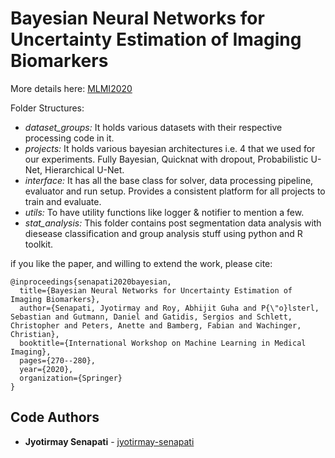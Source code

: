 

# Bayesian Neural Networks for Uncertainty Estimation of Imaging Biomarkers

More details here: [MLMI2020](https://arxiv.org/pdf/2008.12680.pdf)

Folder Structures:
- *dataset_groups:* It holds various datasets with their respective processing code in it.
- *projects:* It holds various bayesian architectures i.e. 4 that we used for our experiments. Fully Bayesian, Quicknat with dropout, Probabilistic U-Net, Hierarchical U-Net.
- *interface:* It has all the base class for solver, data processing pipeline, evaluator and run setup. Provides a consistent platform for all projects to train and evaluate.
- *utils:* To have utility functions like logger & notifier to mention a few.
- *stat_analysis:* This folder contains post segmentation data analysis with diesease classification and group analysis stuff using python and R toolkit.

if you like the paper, and willing to extend the work, please cite:

```
@inproceedings{senapati2020bayesian,
  title={Bayesian Neural Networks for Uncertainty Estimation of Imaging Biomarkers},
  author={Senapati, Jyotirmay and Roy, Abhijit Guha and P{\"o}lsterl, Sebastian and Gutmann, Daniel and Gatidis, Sergios and Schlett, Christopher and Peters, Anette and Bamberg, Fabian and Wachinger, Christian},
  booktitle={International Workshop on Machine Learning in Medical Imaging},
  pages={270--280},
  year={2020},
  organization={Springer}
}
```

## Code Authors

* **Jyotirmay Senapati**  - [jyotirmay-senapati](https://www.linkedin.com/in/jyotirmay-senapati/)